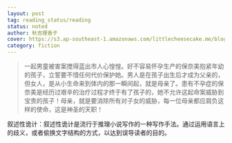 ```yaml
---
layout: post
tag: reading_status/reading
status: noted
author: 秋吉理香子
cover: https://s3.ap-southeast-1.amazonaws.com/littlecheesecake.me/blog-post/books/圣母.jpg
category: fiction
---
```


> 一起男童被害案搅得蓝出市人心惶惶。好不容易怀孕生产的保奈美抱紧年幼的孩子，立誓要不惜任何代价保护她。男人是在孩子出生后才成为父亲的，但女人，是从小生命来到体内的那一瞬间起，就是母亲了。患有不孕症的保奈美是经历过艰辛的治疗过程才终于有了孩子的，她不允许这起命案威胁到宝贵的孩子！母亲，就是要消除所有对子女的威胁，每一位母亲都应肩负这样的使命，这是神圣的天职！

叙述性诡计：叙述性诡计是流行于推理小说写作的一种写作手法。通过运用语言上的歧义，或者偷换文字结构的方式，以达到误导读者的目的。